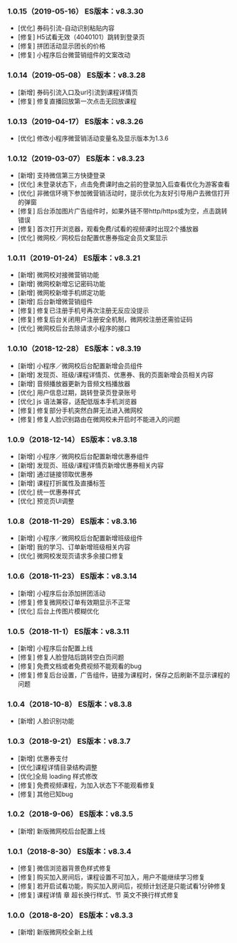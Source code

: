 ### 1.0.15（2019-05-16） ES版本：v8.3.30
* [优化] 券码引流-自动识别粘贴内容
* [修复] H5试看无效（4040101）跳转到登录页
* [修复] 拼团活动显示团长的价格
* [修复] 小程序后台微营销组件的文案改动

### 1.0.14（2019-05-08） ES版本：v8.3.28
* [新增] 券码引流入口及url引流到课程详情页
* [修复] 修复直播回放第一次点击无回放课程

### 1.0.13（2019-04-17） ES版本：v8.3.26
* [优化] 修改小程序微营销活动变量名及显示版本为1.3.6

### 1.0.12（2019-03-07） ES版本：v8.3.23
* [新增] 支持微信第三方快捷登录
* [优化] 未登录状态下，点击免费课时由之前的登录加入后查看优化为游客查看
* [优化] 非微信环境下参加微营销活动时，提示优化为友好引导用户去微信打开的弹窗
* [修复] 后台添加图片广告组件时，如果外链不带http/https或为空，点击跳转错误
* [修复] 首次打开浏览器，观看免费/试看的视频课时出现2个播放器
* [优化] 微网校／网校后台配置优惠券指定会员文案显示

### 1.0.11（2019-01-24） ES版本：v8.3.21
* [新增] 微网校对接微营销功能
* [新增] 微网校新增忘记密码功能
* [新增] 微网校新增手机绑定功能
* [新增] 后台新增微营销组件
* [修复] 修复已注册手机号再次注册无反应没提示
* [修复] 修复后台关闭用户注册安全机制，微网校注册还需验证码
* [优化] 微网校后台去除请求小程序的接口

### 1.0.10（2018-12-28） ES版本：v8.3.19
* [新增] 小程序／微网校后台配置新增会员组件
* [新增] 发现页、班级/课程详情页、优惠券、我的页面新增会员相关内容
* [新增] 音频播放器更新为音频文档播放器
* [优化] 用户信息过期，跳转登录页登录账号
* [优化] js 语法兼容，适配低版本手机浏览器
* [修复] 修复部分手机突然白屏无法进入微网校
* [修复] 修复人脸识别路由在微网校未开启时不能进入的问题

### 1.0.9（2018-12-14） ES版本：v8.3.18
* [新增] 小程序／微网校后台配置新增优惠券组件
* [新增] 发现页、班级/课程详情页新增优惠券相关内容
* [新增] 通过链接领取优惠券
* [新增] 课程打折属性及直播标签
* [优化] 统一优惠券样式
* [优化] 预览页UI调整

### 1.0.8（2018-11-29） ES版本：v8.3.16
* [新增] 小程序／微网校后台配置新增班级组件
* [新增] 我的学习、订单新增班级相关内容
* [优化] 微网校发现页请求多余接口修复

### 1.0.6（2018-11-23） ES版本：v8.3.14
* [新增] 小程序后台添加拼团活动
* [修复] 修复微网校订单有效期显示不正常
* [优化] 后台上传图片模糊优化

### 1.0.5（2018-11-1） ES版本：v8.3.11
* [新增] 小程序后台配置上线
* [修复] 修复人脸登陆后跳转空白页问题
* [修复] 免费文档或者免费视频不能观看的bug
* [修复] 修复后台设置，广告组件，链接为课程时，保存之后刷新不显示课程的问题

### 1.0.4（2018-10-8） ES版本：v8.3.8
* [新增] 人脸识别功能

### 1.0.3（2018-9-21） ES版本：v8.3.7
* [新增] 优惠券支付
* [优化]课程详情目录结构调整
* [优化]全局 loading 样式修改
* [修复] 免费视频课程，为加入状态下不能观看修复
* [修复] 其他已知bug

### 1.0.2（2018-9-06） ES版本：v8.3.5
* [新增] 新版微网校后台配置上线

### 1.0.1（2018-8-30） ES版本：v8.3.4
* [修复] 微信浏览器背景色样式修复
* [修复] 购买加入房间后，课程设置不可加入，用户不能继续学习修复
* [修复] 若开启试看功能，购买加入房间后，视频计划还是只能试看1分钟修复
* [修复] 课程详情 章 超长换行样式、节 英文不换行样式修复

### 1.0.0（2018-8-20） ES版本：v8.3.3
* [新增] 新版微网校全新上线
